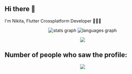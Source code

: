## Hi there 👋
I'm Nikita, Flutter Crossplatform Developer 👨🏻‍💻

<div align="center">
  <img src="https://github-readme-stats.vercel.app/api?username=nikzor&hide_title=false&hide_rank=false&show_icons=true&include_all_commits=true&count_private=true&disable_animations=false&theme=github_dark&locale=en&hide_border=false&order=1" alt="stats graph"  />
  <img src="https://github-readme-stats.vercel.app/api/top-langs?username=nikzor&locale=en&hide_title=false&layout=compact&card_width=320&langs_count=5&theme=github_dark&hide_border=false&order=2" alt="languages graph"  />
</div>

<p align="center">
  <a href="https://skillicons.dev">
    <img src="https://skillicons.dev/icons?i=git,flutter,androidstudio,apple,kotlin,swift,py" />
  </a>
</p>

## Number of people who saw the profile:
<div align="center">
  <img src="https://profile-counter.glitch.me/nikzor/count.svg?"  />
</div>
